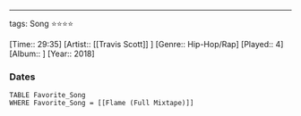 ---
tags: Song ⭐⭐⭐⭐ 

[Time:: 29:35]
[Artist:: [[Travis Scott]] ]
[Genre:: Hip-Hop/Rap]
[Played:: 4]
[Album:: ]
[Year:: 2018]
### Dates
````dataview
TABLE Favorite_Song
WHERE Favorite_Song = [[Flame (Full Mixtape)]]
````